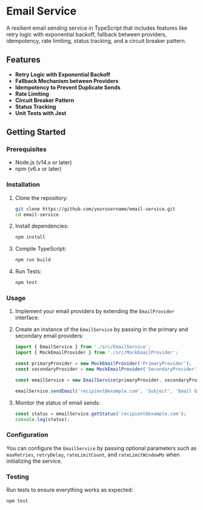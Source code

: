 # Email Service

A resilient email sending service in TypeScript that includes features like retry logic with exponential backoff, fallback between providers, idempotency, rate limiting, status tracking, and a circuit breaker pattern.

## Features

- **Retry Logic with Exponential Backoff**
- **Fallback Mechanism between Providers**
- **Idempotency to Prevent Duplicate Sends**
- **Rate Limiting**
- **Circuit Breaker Pattern**
- **Status Tracking**
- **Unit Tests with Jest**

## Getting Started

### Prerequisites

- Node.js (v14.x or later)
- npm (v6.x or later)

### Installation

1. Clone the repository:
    ```bash
    git clone https://github.com/yourusername/email-service.git
    cd email-service
    ```

2. Install dependencies:
    ```bash
    npm install
    ```

3. Compile TypeScript:
    ```bash
    npm run build
    ```

4. Run Tests:
    ```bash
    npm test
    ```

### Usage

1. Implement your email providers by extending the `EmailProvider` interface.

2. Create an instance of the `EmailService` by passing in the primary and secondary email providers:
    ```typescript
    import { EmailService } from './src/EmailService';
    import { MockEmailProvider } from './src/MockEmailProvider';

    const primaryProvider = new MockEmailProvider('PrimaryProvider');
    const secondaryProvider = new MockEmailProvider('SecondaryProvider');

    const emailService = new EmailService(primaryProvider, secondaryProvider);

    emailService.sendEmail('recipient@example.com', 'Subject', 'Email body content');
    ```

3. Monitor the status of email sends:
    ```typescript
    const status = emailService.getStatus('recipient@example.com');
    console.log(status);
    ```

### Configuration

You can configure the `EmailService` by passing optional parameters such as `maxRetries`, `retryDelay`, `rateLimitCount`, and `rateLimitWindowMs` when initializing the service.

### Testing

Run tests to ensure everything works as expected:

```bash
npm test
